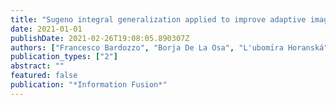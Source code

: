 ```yaml
---
title: "Sugeno integral generalization applied to improve adaptive image binarization"
date: 2021-01-01
publishDate: 2021-02-26T19:08:05.890307Z
authors: ["Francesco Bardozzo", "Borja De La Osa", "L'ubomı́ra Horanská", "Javier Fumanal-Idocin", "Mattia delli Priscoli", "Luigi Troiano", "Roberto Tagliaferri", "Javier Fernandez", "Humberto Bustince"]
publication_types: ["2"]
abstract: ""
featured: false
publication: "*Information Fusion*"
---
```


